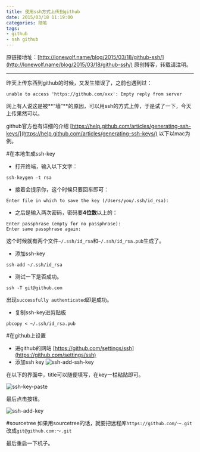 ```yaml
---
title: 使用ssh方式上传到github
date: 2015/03/18 11:19:00
categories: 随笔
tags: 
- github
- ssh github
---
```

原链接地址：[http://lonewolf.name/blog/2015/03/18/github-ssh/](http://lonewolf.name/blog/2015/03/18/github-ssh/)
原创博客，转载请注明。

---

昨天上传东西到github的时候，又发生错误了，之前也遇到过：

```shell
unable to access 'https://github.com/xxx': Empty reply from server
```
网上有人说这是被**“墙”**的原因，可以用ssh的方式上传，于是试了一下，今天上传果然可以。

github官方也有详细的介绍
[https://help.github.com/articles/generating-ssh-keys/](https://help.github.com/articles/generating-ssh-keys/)
以下以mac为例。
<!--more-->
#在本地生成ssh-key
* 打开终端，输入以下文字：

```shell
ssh-keygen -t rsa
```

* 接着会提示你，这个时候只要回车即可：

```shell
Enter file in which to save the key (/Users/you/.ssh/id_rsa):
```

* 之后是输入两次密码，密码要**4位数**以上的：

```shell
Enter passphrase (empty for no passphrase):
Enter same passphrase again: 
```
这个时候就有两个文件`~/.ssh/id_rsa`和`~/.ssh/id_rsa.pub`生成了。

* 添加ssh-key

```shell
ssh-add ~/.ssh/id_rsa
```
* 测试一下是否成功。

```shell
ssh -T git@github.com
```
出现`successfully authenticated`即是成功。

* 复制ssh-key进剪贴板

```shell
pbcopy < ~/.ssh/id_rsa.pub
```

#在github上设置
* 进github的网站
[https://github.com/settings/ssh](https://github.com/settings/ssh)
* 添加ssh key
![ssh-add-ssh-key](https://help.github.com/assets/images/help/settings/ssh-add-ssh-key.png)

在以下的界面中，title可以随便填写，在key一栏粘贴即可。

![ssh-key-paste](https://help.github.com/assets/images/help/settings/ssh-key-paste.png)

最后点击按钮。

![ssh-add-key](https://help.github.com/assets/images/help/settings/ssh-add-key.png)

#sourcetree
如果用sourcetree的话，就要把远程库`https://github.com/～.git`改成`git@github.com:～.git`

最后重启一下机子。